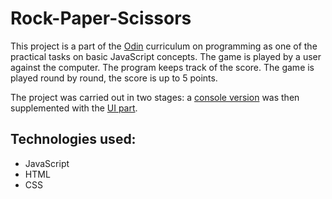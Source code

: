 # Rock-Paper-Scissors

This project is a part of the [Odin](https://www.theodinproject.com) curriculum on programming as one of the practical tasks on basic JavaScript concepts. The game is played by a user against the computer. The program keeps track of the score. The game is played round by round, the score is up to 5 points.

The project was carried out in two stages: a [console version](https://www.theodinproject.com/lessons/foundations-rock-paper-scissors) was then supplemented with the [UI part](https://www.theodinproject.com/lessons/foundations-revisiting-rock-paper-scissors).

## Technologies used: 

* JavaScript
* HTML
* CSS




